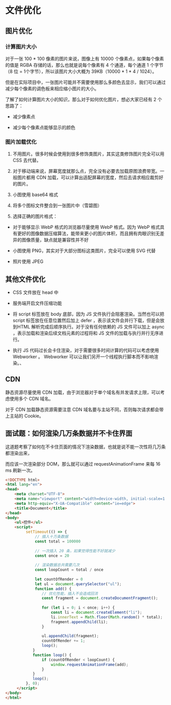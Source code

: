# 文件优化



## 图片优化



### 计算图片大小

对于⼀张 100 * 100 像素的图⽚来说，图像上有 10000 个像素点，如果每个像素的值是 RGBA 存储的话，那么也就是说每个像素有 4 个通道，每个通道 1 个字节（8 位 = 1个字节），所以该图⽚⼤⼩⼤概为 39KB（10000 * 1 * 4 / 1024）。

但是在实际项⽬中，⼀张图⽚可能并不需要使⽤那么多颜⾊去显示，我们可以通过减少每个像素的调⾊板来相应缩⼩图⽚的⼤⼩。

了解了如何计算图⽚⼤⼩的知识，那么对于如何优化图⽚，想必⼤家已经有 2 个思路了：

- 减少像素点

- 减少每个像素点能够显示的颜⾊



### 图片加载优化

1. 不⽤图⽚。很多时候会使⽤到很多修饰类图⽚，其实这类修饰图⽚完全可以⽤ CSS 去代替。

2. 对于移动端来说，屏幕宽度就那么点，完全没有必要去加载原图浪费带宽。⼀般图⽚都⽤ CDN 加载，可以计算出适配屏幕的宽度，然后去请求相应裁剪好的图⽚。

3. ⼩图使⽤ base64 格式

4. 将多个图标⽂件整合到⼀张图⽚中（雪碧图）

5. 选择正确的图⽚格式：

- 对于能够显示 WebP 格式的浏览器尽量使⽤ WebP 格式。因为 WebP 格式具有更好的图像数据压缩算法，能带来更⼩的图⽚体积，⽽且拥有⾁眼识别⽆差异的图像质量，缺点就是兼容性并不好

- ⼩图使⽤ PNG，其实对于⼤部分图标这类图⽚，完全可以使⽤ SVG 代替

- 照⽚使⽤ JPEG



## 其他文件优化

- CSS ⽂件放在 head 中

- 服务端开启⽂件压缩功能

- 将 script 标签放在 body 底部，因为 JS ⽂件执⾏会阻塞渲染。当然也可以把script 标签放在任意位置然后加上 defer ，表示该⽂件会并⾏下载，但是会放到HTML 解析完成后顺序执⾏。对于没有任何依赖的 JS ⽂件可以加上 async ，表示加载和渲染后续⽂档元素的过程将和 JS ⽂件的加载与执⾏并⾏⽆序进⾏。

- 执⾏ JS 代码过⻓会卡住渲染，对于需要很多时间计算的代码可以考虑使⽤ Webworker 。 Webworker 可以让我们另开⼀个线程执⾏脚本⽽不影响渲染。、



## CDN

静态资源尽量使⽤ CDN 加载，由于浏览器对于单个域名有并发请求上限，可以考虑使⽤多个 CDN 域名。

对于 CDN 加载静态资源需要注意 CDN 域名要与主站不同，否则每次请求都会带上主站的 Cookie。



##  面试题：**如何渲染⼏万条数据并不卡住界⾯**

这道题考察了如何在不卡住⻚⾯的情况下渲染数据，也就是说不能⼀次性将⼏万条都渲染出来，

⽽应该⼀次渲染部分 DOM，那么就可以通过 requestAnimationFrame 来每 16 ms 刷新⼀次。

```html
<!DOCTYPE html>
<html lang="en"> 
<head>
    <meta charset="UTF-8">
    <meta name="viewport" content="width=device-width, initial-scale=1.0">
    <meta http-equiv="X-UA-Compatible" content="ie=edge">
    <title>Document</title>
</head> 
<body>
 	<ul>控件</ul>
    <script>
         setTimeout(() => {
             // 插⼊⼗万条数据
             const total = 100000
             
             // ⼀次插⼊ 20 条，如果觉得性能不好就减少
             const once = 20
             
             // 渲染数据总共需要⼏次
             const loopCount = total / once
             
             let countOfRender = 0
             let ul = document.querySelector("ul");
             function add() {
                // 优化性能，插⼊不会造成回流
                const fragment = document.createDocumentFragment();
                 
                for (let i = 0; i < once; i++) {
                    const li = document.createElement("li");
                    li.innerText = Math.floor(Math.random() * total);
                    fragment.appendChild(li);
                }
                 
        		ul.appendChild(fragment);
         		countOfRender += 1;
         		loop();
         	}
            function loop() {
             	if (countOfRender < loopCount) {
             		window.requestAnimationFrame(add);
             	}
            }
            loop();
         }, 0);
     </script>
</body>
</html>
```

